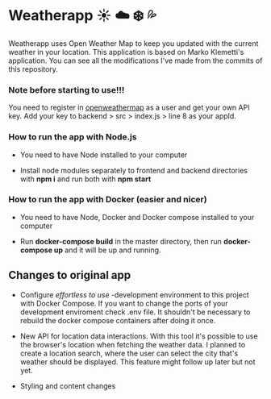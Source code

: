 # Weatherapp :sunny: :cloud: :snowflake: :sweat_drops:
Weatherapp uses Open Weather Map to keep you updated with the current weather in your location. This application is based on Marko Klemetti's application. You can see all the modifications I've made from the commits of this repository.


### Note before starting to use!!!
You need to register in [openweathermap](http://openweathermap.org/) as a user and get your own API key. Add your key to backend > src > index.js > line 8 as your appId.


### How to run the app with Node.js
- You need to have Node installed to your computer

- Install node modules separately to frontend and backend directories with **npm i** and run both with **npm start**


### How to run the app with Docker (easier and nicer)
- You need to have Node, Docker and Docker compose installed to your computer

- Run **docker-compose build** in the master directory, then run **docker-compose up** and it will be up and running.


## Changes to original app
- Configure *effortless to use* -development environment to this project with Docker Compose. If you want to change the ports of your development enviroment check .env file. It shouldn't be necessary to rebuild the docker compose containers after doing it once.

- New API for location data interactions. With this tool it's possible to use the browser's location when fetching the weather data. I planned to create a location search, where the user can select the city that's weather should be displayed. This feature might follow up later but not yet.

- Styling and content changes